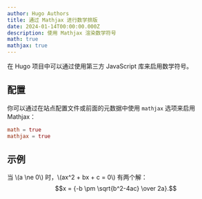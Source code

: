 ```yaml
---
author: Hugo Authors
title: 通过 Mathjax 进行数学排版
date: 2024-01-14T00:00:00.000Z
description: 使用 Mathjax 渲染数学符号
math: true
mathjax: true
---
```


在 Hugo 项目中可以通过使用第三方 JavaScript 库来启用数学符号。

<!--more-->

## 配置

你可以通过在站点配置文件或前面的元数据中使用 `mathjax` 选项来启用 Mathjax：

```toml
math = true
mathjax = true
```

## 示例

当 \\(a \ne 0\\) 时，\\(ax^2 + bx + c = 0\\) 有两个解：
$$x = {-b \pm \sqrt{b^2-4ac} \over 2a}.$$